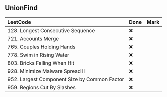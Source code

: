 ## UnionFind

|          LeetCode                 | Done | Mark |
| :---                              | ---- | ---- |
| 128. Longest Consecutive Sequence |  ❌  |    |
| 721. Accounts Merge |  ❌  |    |
| 765. Couples Holding Hands |  ❌  |    |
| 778. Swim in Rising Water |  ❌  |    |
| 803. Bricks Falling When Hit |  ❌  |    |
| 928. Minimize Malware Spread II |  ❌  |    |
| 952. Largest Component Size by Common Factor |  ❌  |    |
| 959. Regions Cut By Slashes |  ❌  |    |